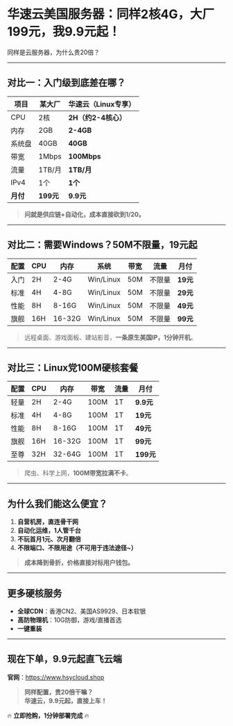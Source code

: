 # 华速云美国服务器：同样2核4G，大厂199元，我9.9元起！

同样是云服务器，为什么贵20倍？

---

## 对比一：入门级到底差在哪？

| 项目 | 某大厂 | **华速云（Linux专享）** |
|------|--------|--------------------------|
| CPU  | 2核   | **2H（约2-4核心）**     |
| 内存 | 2GB   | **2-4GB**               |
| 系统盘 | 40GB | **40GB**                |
| 带宽 | 1Mbps | **100Mbps**             |
| 流量 | 1TB/月| **1TB/月**              |
| IPv4 | 1个   | **1个**                 |
| **月付** | **199元** | **9.9元**           |

> **问就是供应链+自动化，成本直接砍到1/20。**

---

## 对比二：需要Windows？50M不限量，19元起

| 配置 | CPU | 内存 | 系统 | 带宽 | 流量 | **月付** |
|------|-----|------|------|------|------|----------|
| 入门 | 2H | 2-4G | Win/Linux | 50M | 不限量 | **19元** |
| 标准 | 4H | 4-8G | Win/Linux | 50M | 不限量 | **29元** |
| 性能 | 8H | 8-16G | Win/Linux | 50M | 不限量 | **49元** |
| 旗舰 | 16H|16-32G| Win/Linux | 50M | 不限量 | **99元** |

> 远程桌面、游戏面板、建站影音，**一条原生美国IP，1分钟开机**。

---

## 对比三：Linux党100M硬核套餐

| 配置 | CPU | 内存 | 带宽 | 流量 | **月付** |
|------|-----|------|------|------|----------|
| 轻量 | 2H | 2-4G | 100M | 1T | **9.9元** |
| 标准 | 4H | 4-8G | 100M | 1T | **19元** |
| 性能 | 8H | 8-16G| 100M | 1T | **49元** |
| 旗舰 |16H|16-32G|100M | 1T | **99元** |
| 至尊 |32H|32-64G|100M | 1T | **199元** |

> 爬虫、科学上网，**100M带宽拉满不卡**。

---

## 为什么我们能这么便宜？

1. **自营机房，直连骨干网**  
2. **自动化运维，1人管千台**  
3. **不玩首月1元、次月翻倍**  
4. **不限端口、不限用途（不可用于违法途径~）**

> **成本降到骨折，价格直接对标用户钱包。**

---

## 更多硬核服务

- **全球CDN**：香港CN2、美国AS9929、日本软银  
- **高防物理机**：10G防御，游戏/直播首选  
- **一键重装**

---

## 现在下单，9.9元起直飞云端

**官网**：https://www.hsycloud.shop  

> **同样配置，贵20倍干嘛？**  
> **华速云，9.9元起，直接上车！**

🔥 **立即抢购，1分钟部署完成** 🔥
